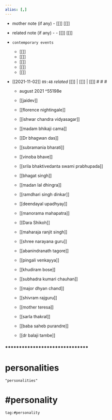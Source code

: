```yaml
---
alias: [,]
---
```

- mother note (if any)
		- [[]] [[]]
- related note (if any) -
		- [[]] [[]]
- `contemporary events`
	- [[]]
	- [[]]
	- [[]]
	- [[]]
	- [[]]

- [[2021-11-02]]  `09:48` _related_ [[]] | [[]] | [[]] # # #
	- august 2021 ^55198e
	- [[jaidev]]
	- [[florence nightingale]]
	- [[ishwar chandra vidyasagar]]
	- [[madam bhikaji cama]]
	- [[Dr bhagwan das]]
	- [[subramania bharati]]
	- [[vinoba bhave]]
	- [[srila bhaktivedanta swami prabhupada]]
	- [[bhagat singh]]
	- [[madan lal dhingra]]
	- [[ramdhari singh dinkar]]
	- [[deendayal upadhyay]]
	- [[manorama mahapatra]]

	- [[Dara Shikoh]]
	- [[maharaja ranjit singh]]
	- [[shree narayana guru]]
	- [[abanindranath tagore]]
	- [[pingali venkayya]]
	- [[khudiram bose]]
	- [[subhadra kumari chauhan]]
	- [[major dhyan chand]]
	- [[shivram rajguru]]
	- [[mother teresa]]
	- [[sarla thakral]]
	- [[baba saheb purandre]]
	- [[dr balaji tambe]]
### ******************************
# personalities
```query
"personalities"
```

# #personality 
```query
tag:#personality 
```